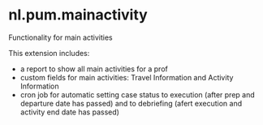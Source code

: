 nl.pum.mainactivity
===================

Functionality for main activities

This extension includes:
      
- a report to show all main activities for a prof
- custom fields for main activities: Travel Information and Activity Information
- cron job for automatic setting case status to execution (after prep and departure date has passed) and to debriefing (afert execution and activity end date has passed)
